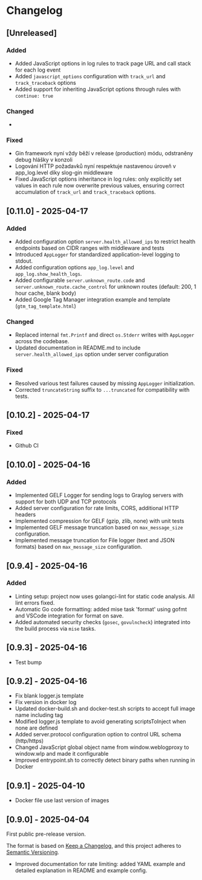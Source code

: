# Changelog

## [Unreleased]

### Added
- Added JavaScript options in log rules to track page URL and call stack for each log event
- Added `javascript_options` configuration with `track_url` and `track_traceback` options
- Added support for inheriting JavaScript options through rules with `continue: true`

### Changed
- 

### Fixed
- Gin framework nyní vždy běží v release (production) módu, odstraněny debug hlášky v konzoli
- Logování HTTP požadavků nyní respektuje nastavenou úroveň v app_log.level díky slog-gin middleware
- Fixed JavaScript options inheritance in log rules: only explicitly set values in each rule now overwrite previous values, ensuring correct accumulation of `track_url` and `track_traceback` options.


## [0.11.0] - 2025-04-17

### Added
- Added configuration option `server.health_allowed_ips` to restrict health endpoints based on CIDR ranges with middleware and tests
- Introduced `AppLogger` for standardized application-level logging to stdout.
- Added configuration options `app_log.level` and `app_log.show_health_logs`.
- Added configurable `server.unknown_route.code` and `server.unknown_route.cache_control` for unknown routes (default: 200, 1 hour cache, blank body)
- Added Google Tag Manager integration example and template (`gtm_tag_template.html`)

### Changed
- Replaced internal `fmt.Printf` and direct `os.Stderr` writes with `AppLogger` across the codebase.
- Updated documentation in README.md to include `server.health_allowed_ips` option under server configuration

### Fixed
- Resolved various test failures caused by missing `AppLogger` initialization.
- Corrected `truncateString` suffix to `...truncated` for compatibility with tests.


## [0.10.2] - 2025-04-17

### Fixed
- Github CI


## [0.10.0] - 2025-04-16

### Added
- Implemented GELF Logger for sending logs to Graylog servers with support for both UDP and TCP protocols
- Added server configuration for rate limits, CORS, additional HTTP headers
- Implemented compression for GELF (gzip, zlib, none) with unit tests
- Implemented GELF message truncation based on `max_message_size` configuration.
- Implemented message truncation for File logger (text and JSON formats) based on `max_message_size` configuration.


## [0.9.4] - 2025-04-16

### Added
- Linting setup: project now uses golangci-lint for static code analysis. All lint errors fixed.
- Automatic Go code formatting: added mise task 'format' using gofmt and VSCode integration for format on save.
- Added automated security checks (`gosec`, `govulncheck`) integrated into the build process via `mise` tasks.


## [0.9.3] - 2025-04-16

- Test bump


## [0.9.2] - 2025-04-16

- Fix blank logger.js template
- Fix version in docker log
- Updated docker-build.sh and docker-test.sh scripts to accept full image name including tag
- Modified logger.js template to avoid generating scriptsToInject when none are defined
- Added server.protocol configuration option to control URL schema (http/https)
- Changed JavaScript global object name from window.weblogproxy to window.wlp and made it configurable
- Improved entrypoint.sh to correctly detect binary paths when running in Docker


## [0.9.1] - 2025-04-10

- Docker file use last version of images


## [0.9.0] - 2025-04-04

First public pre-release version.

The format is based on [Keep a Changelog](https://keepachangelog.com/en/1.0.0/),
and this project adheres to [Semantic Versioning](https://semver.org/spec/v2.0.0.html).

- Improved documentation for rate limiting: added YAML example and detailed explanation in README and example config.

